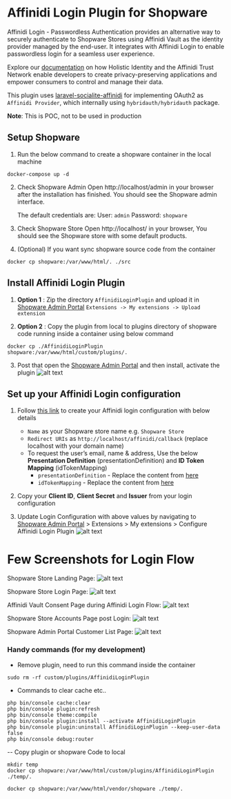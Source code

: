 # Affinidi Login Plugin for Shopware

Affinidi Login - Passwordless Authentication provides an alternative way to securely authenticate to Shopware Stores using Affinidi Vault as the identity provider managed by the end-user. It integrates with Affinidi Login to enable passwordless login for a seamless user experience.

Explore our [documentation](https://docs.affinidi.com/docs) on how Holistic Identity and the Affinidi Trust Network enable developers to create privacy-preserving applications and empower consumers to control and manage their data.

This plugin uses [laravel-socialite-affinidi](https://packagist.org/packages/affinidi/laravel-socialite-affinidi) for implementing OAuth2 as `Affinidi Provider`, which internally using `hybridauth/hybridauth` package.

**Note**: This is POC, not to be used in production

## Setup Shopware

1. Run the below command to create a shopware container in the local machine

```
docker-compose up -d
```

2. Check Shopware Admin
   Open http://localhost/admin in your browser after the installation has finished. You should see the Shopware admin interface.

   The default credentials are:
   User: `admin`
   Password: `shopware`

3. Check Shopware Store
   Open http://localhost/ in your browser, You should see the Shopware store with some default products.

4. (Optional) If you want sync shopware source code from the container

```
docker cp shopware:/var/www/html/. ./src
```

## Install Affinidi Login Plugin

1. **Option 1** : Zip the directory `AffinidiLoginPlugin` and upload it in [Shopware Admin Portal](http://localhost/admin) `Extensions -> My extensions -> Upload extension`

2. **Option 2** : Copy the plugin from local to plugins directory of shopware code running inside a container using below command

```
docker cp ./AffinidiLoginPlugin shopware:/var/www/html/custom/plugins/.
```

3. Post that open the [Shopware Admin Portal](http://localhost/admin) and then install, activate the plugin
   ![alt text](./AffinidiLoginPlugin/docs/images/install-plugin.png)

## Set up your Affinidi Login configuration

1. Follow [this link](https://docs.affinidi.com/docs/affinidi-login/login-configuration/#using-affinidi-portal) to create your Affinidi login configuration with below details

   - `Name` as your Shopware store name e.g. `Shopware Store`
   - `Redirect URIs` as `http://localhost/affinidi/callback` (replace localhost with your domain name)
   - To request the user’s email, name & address, Use the below **Presentation Definition** (presentationDefinition) and **ID Token Mapping** (idTokenMapping)
     - `presentationDefinition` - Replace the content from [here](./AffinidiLoginPlugin/docs/presentationDefinition.json)
     - `idTokenMapping` - Replace the content from [here](./AffinidiLoginPlugin/docs/idTokenMapping.json)

2. Copy your **Client ID**, **Client Secret** and **Issuer** from your login configuration

3. Update Login Configuration with above values by navigating to [Shopware Admin Portal](http://localhost/admin) > Extensions > My extensions > Configure Affinidi Login Plugin
   ![alt text](./AffinidiLoginPlugin/docs/images/update-login-config.png)

# Few Screenshots for Login Flow

Shopware Store Landing Page:
![alt text](./AffinidiLoginPlugin/docs/images/store-home-page.png)

Shopware Store Login Page:
![alt text](./AffinidiLoginPlugin/docs/images/store-login-page.png)

Affinidi Vault Consent Page during Affinidi Login Flow:
![alt text](./AffinidiLoginPlugin/docs/images/consent-screen.png)

Shopware Store Accounts Page post Login:
![alt text](./AffinidiLoginPlugin/docs/images/post-login-page.png)

Shopware Admin Portal Customer List Page:
![alt text](./AffinidiLoginPlugin/docs/images/admin-portal-customer-list.png)

### Handy commands (for my development)

- Remove plugin, need to run this command inside the container

```
sudo rm -rf custom/plugins/AffinidiLoginPlugin
```

- Commands to clear cache etc..

```
php bin/console cache:clear
php bin/console plugin:refresh
php bin/console theme:compile
php bin/console plugin:install --activate AffinidiLoginPlugin
php bin/console plugin:uninstall AffinidiLoginPlugin --keep-user-data false
php bin/console debug:router
```

-- Copy plugin or shopware Code to local

```
mkdir temp
docker cp shopware:/var/www/html/custom/plugins/AffinidiLoginPlugin ./temp/.

docker cp shopware:/var/www/html/vendor/shopware ./temp/.
```
